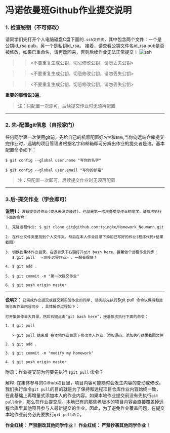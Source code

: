# 冯诺依曼班Github作业提交说明

### 1. 检查秘钥（不可修改）

请同学们先打开个人电脑磁盘C盘下面的`.ssh文件夹`，其中包含两个文件：一个是公钥id_rsa.pub，另一个是私钥id_rsa。 接着，请查看公钥文件名id_rsa.pub是否被修改，如果已重命名，请再改回来，否则后续作业无法正常提交！
![ssh](https://github.com/tsingke/Homework_Neumann/blob/master/%E3%80%90%E4%BD%9C%E4%B8%9A%E4%BB%BB%E5%8A%A1%E3%80%91/%E5%AE%9E%E9%AA%8C%E6%8A%A5%E5%91%8A%E6%A8%A1%E6%9D%BF/ssh.png)

>> <不要重复生成公钥，切忌修改公钥，请勿丢失公钥>

>> <不要重复生成公钥，切忌修改公钥，请勿丢失公钥>

>> <不要重复生成公钥，切忌修改公钥，请勿丢失公钥>

 **重要的事情说3遍**。
 
 >注：只配置一次即可，后续提交作业时无须再配置

----

### 2. 先-配置git信息（自报家门）
任何同学第一次使用git前，先给自己的机器配置好`名字`和`邮箱`,当你向远端仓库提交完作业时，远端的项目管理者根据名字和邮箱即可分辨出作业的提交者是谁。基本配置命令如下：

`$ git config --global user.name "写你的名字"`

`$ git config --global user.email "写你的邮箱"`

>注：只配置一次即可，后续提交作业时无须再配置

-----

### 3.后-提交作业（学会即可）
**说明1：**  `没有提交过作业(或从来没克隆过)，也就是第一次准备提交作业的同学，请依次执行下面的命令：`
```
1. 克隆远程作业: $ git clone git@github.com:tsingke/Homework_Neumann.git 

2. 在作业文件夹里找到个人文件夹，然后在本人作业目录下添加已写好的作业(程序代码+结果截图)

3. 切换到集体作业目录，在该目录下右键打开git bash here，接着做个远程作业同步：
   $ git pull   <同步远程作业> ，一般会很快！
 
4. $ git add .  

5. $ git commit -m "第一次提交作业"

6. $ git push origin master

```
-----

**说明2：** `已完成作业提交或提交新实验作业的同学, 请务必先执行`$git pull` 命令以保持和远端仓库作业内容同步 ，具体操作过程如下`：

```
打开集体作业大目录，然后右键点击“git bash here”，接着依次执行下面的命令：

1. $ git pull

   > git pull 结束后 在本地作业目录下修改本人作业，添加源码，添加执行结果截图文件

2. $ git add .

3. $ git commit -m "modify my homework"

4. $ git push origin master

```

附录：作业提交前为何要先执行 `$git pull` 命令？ 

解释: 在集体参与的Github项目里，项目内容可能随时会发生内容的变动或修改。我们执行命令`git pull`的目的就是为了保持和远程项目仓库作业内容始终一致，在此基础上再增量式添加本人的作业内容。如果本地作业提交前没有先执行`git pull命令`，那么在作业提交后，本地已有的那些老版本的项目内容会直接覆盖掉远程仓库里其他项目参与人最新提交的作业。因此，为了避免作业覆盖问题，在提交本地作业前务必先要执行`git pull命令`。


**作业红线： 严禁删改其他同学作业！**
**作业红线： 严禁抄袭其他同学作业！**
